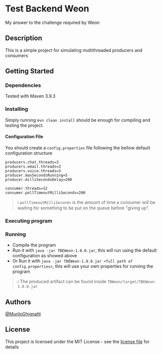# Test Backend Weon

My answer to the challenge required by Weon

## Description

This is a simple project for simulating multithreaded producers and consumers

## Getting Started

### Dependencies

Tested with Maven 3.9.3

### Installing

Simply running `mvn clean install` should be enough for compiling and testing the project.

#### Configuration File
You should create a `config.properties` file following the bellow default configuration structure
```
producers.chat.threads=3
producers.email.threads=3
producers.voice.threads=3
producer.maxSecondsRunning=5
producer.milliSecondsDelay=200

consumer.threads=12
consumer.pollTimeoutMilliSeconds=200
```

> ℹ️ `pollTimeoutMilliSeconds` is the amount of time a consumer will be waiting for something to be put on the queue before "giving up".

### Executing program

### Running
* Compile the program
* Run it with `java -jar TBEWeon-1.0.0.jar`, this will run using the default configuration as showed above
* Or Run it with `java -jar TBEWeon-1.0.0.jar <full path of config.properties>`, this will use your own properties for running the program

> ℹ️ The produced artifact can be found inside `TBWeon/target/TBEWeon-1.0.0.jar`

## Authors

[@MuriloGhignatti](https://br.linkedin.com/in/murilo-ghignatti)

## License

This project is licensed under the MIT License - see the [license file](LICENSE.md) for details
